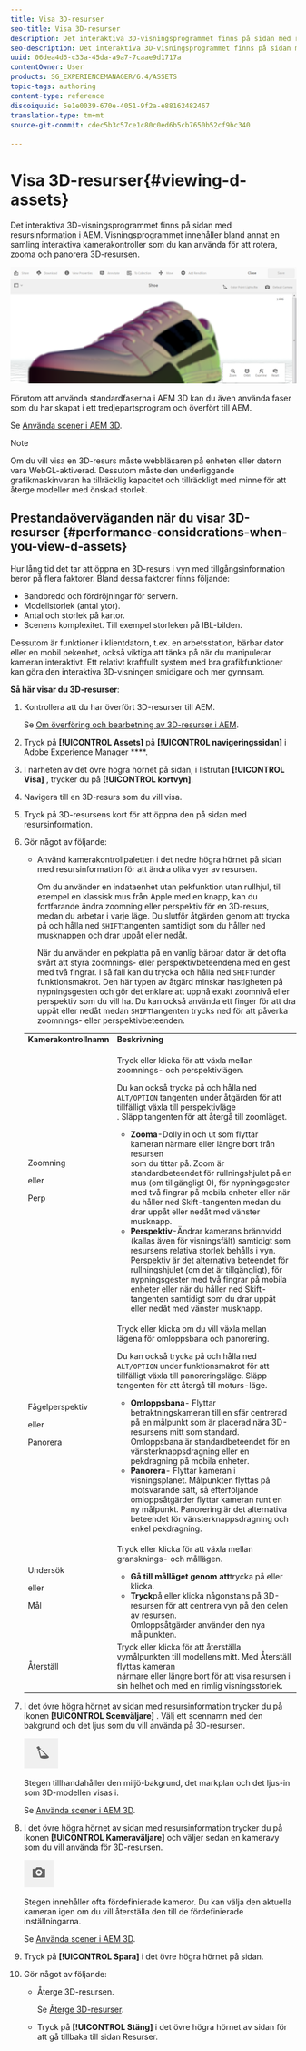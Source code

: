 ```yaml
---
title: Visa 3D-resurser
seo-title: Visa 3D-resurser
description: Det interaktiva 3D-visningsprogrammet finns på sidan med resursinformation i AEM. Visningsprogrammet innehåller bland annat en samling interaktiva kamerakontroller som du kan använda för att rotera, zooma och panorera 3D-resursen.
seo-description: Det interaktiva 3D-visningsprogrammet finns på sidan med resursinformation i AEM. Visningsprogrammet innehåller bland annat en samling interaktiva kamerakontroller som du kan använda för att rotera, zooma och panorera 3D-resursen.
uuid: 06dea4d6-c33a-45da-a9a7-7caae9d1717a
contentOwner: User
products: SG_EXPERIENCEMANAGER/6.4/ASSETS
topic-tags: authoring
content-type: reference
discoiquuid: 5e1e0039-670e-4051-9f2a-e88162482467
translation-type: tm+mt
source-git-commit: cdec5b3c57ce1c80c0ed6b5cb7650b52cf9bc340

---
```



# Visa 3D-resurser{#viewing-d-assets}

Det interaktiva 3D-visningsprogrammet finns på sidan med resursinformation i AEM. Visningsprogrammet innehåller bland annat en samling interaktiva kamerakontroller som du kan använda för att rotera, zooma och panorera 3D-resursen.

![chlimage_1-16](assets/chlimage_1-16.png)

Förutom att använda standardfaserna i AEM 3D kan du även använda faser som du har skapat i ett tredjepartsprogram och överfört till AEM.

Se [Använda scener i AEM 3D](/help/sites-classic-ui-authoring/classicui-stages-aem3d.md).

>[!NOTE]
>
>Om du vill visa en 3D-resurs måste webbläsaren på enheten eller datorn vara WebGL-aktiverad. Dessutom måste den underliggande grafikmaskinvaran ha tillräcklig kapacitet och tillräckligt med minne för att återge modeller med önskad storlek.

## Prestandaöverväganden när du visar 3D-resurser {#performance-considerations-when-you-view-d-assets}

Hur lång tid det tar att öppna en 3D-resurs i vyn med tillgångsinformation beror på flera faktorer. Bland dessa faktorer finns följande:

* Bandbredd och fördröjningar för servern.
* Modellstorlek (antal ytor).
* Antal och storlek på kartor.
* Scenens komplexitet. Till exempel storleken på IBL-bilden.

Dessutom är funktioner i klientdatorn, t.ex. en arbetsstation, bärbar dator eller en mobil pekenhet, också viktiga att tänka på när du manipulerar kameran interaktivt. Ett relativt kraftfullt system med bra grafikfunktioner kan göra den interaktiva 3D-visningen smidigare och mer gynnsam.

**Så här visar du 3D-resurser**:

1. Kontrollera att du har överfört 3D-resurser till AEM.

   Se [Om överföring och bearbetning av 3D-resurser i AEM](/help/sites-classic-ui-authoring/classicui-upload-proc-3d.md).
1. Tryck på **[!UICONTROL Assets]** på **[!UICONTROL navigeringssidan]** i Adobe Experience Manager ****.
1. I närheten av det övre högra hörnet på sidan, i listrutan **[!UICONTROL Visa]** , trycker du på **[!UICONTROL kortvyn]**.

1. Navigera till en 3D-resurs som du vill visa.
1. Tryck på 3D-resursens kort för att öppna den på sidan med resursinformation.

1. Gör något av följande:

   * Använd kamerakontrollpaletten i det nedre högra hörnet på sidan med resursinformation för att ändra olika vyer av resursen.

      Om du använder en indataenhet utan pekfunktion utan rullhjul, till exempel en klassisk mus från Apple med en knapp, kan du fortfarande ändra zoomning eller perspektiv för en 3D-resurs, medan du arbetar i varje läge. Du slutför åtgärden genom att trycka på och hålla ned `SHIFT`tangenten samtidigt som du håller ned musknappen och drar uppåt eller nedåt.

      När du använder en pekplatta på en vanlig bärbar dator är det ofta svårt att styra zoomnings- eller perspektivbeteendena med en gest med två fingrar. I så fall kan du trycka och hålla ned `SHIFT`under funktionsmakrot. Den här typen av åtgärd minskar hastigheten på nypningsgesten och gör det enklare att uppnå exakt zoomnivå eller perspektiv som du vill ha. Du kan också använda ett finger för att dra uppåt eller nedåt medan `SHIFT`tangenten trycks ned för att påverka zoomnings- eller perspektivbeteenden.
   <table> 
    <tbody> 
      <tr> 
      <td><strong>Kamerakontrollnamn</strong><br /> </td> 
      <td><strong>Beskrivning</strong></td> 
      </tr> 
      <tr> 
      <td><p>Zoomning</p> <p>eller</p> <p>Perp</p> </td> 
      <td><p>Tryck eller klicka för att växla mellan zoomnings- och perspektivlägen.</p> <p>Du kan också trycka på och hålla ned <code>ALT/OPTION</code> tangenten under åtgärden för att tillfälligt växla till perspektivläge<br /> . Släpp tangenten för att återgå till zoomläget.</p> 
        <ul> 
        <li><strong>Zooma</strong>-Dolly in och ut som flyttar kameran närmare eller längre bort från resursen<br /> som du tittar på. Zoom är standardbeteendet för rullningshjulet på en mus (om tillgängligt 0), för nypningsgester med två fingrar på mobila enheter eller när du håller ned Skift-tangenten medan du drar uppåt eller nedåt med vänster musknapp.</li> 
        <li><strong>Perspektiv</strong>-Ändrar kamerans brännvidd (kallas även för visningsfält) samtidigt som resursens relativa storlek behålls i vyn. Perspektiv är det alternativa beteendet för rullningshjulet (om det är tillgängligt), för nypningsgester med två fingrar på mobila enheter eller när du håller ned Skift-tangenten samtidigt som du drar uppåt eller nedåt med vänster musknapp.</li> 
        </ul> </td> 
      </tr> 
      <tr> 
      <td><p>Fågelperspektiv</p> <p>eller</p> <p>Panorera</p> </td> 
      <td><p>Tryck eller klicka om du vill växla mellan lägena för omloppsbana och panorering.</p> <p>Du kan också trycka på och hålla ned <code>ALT/OPTION</code> under funktionsmakrot för att tillfälligt växla till panoreringsläge. Släpp tangenten för att återgå till moturs-läge.</p> 
        <ul> 
        <li><strong>Omloppsbana</strong>- Flyttar betraktningskameran till en sfär centrerad på en målpunkt som är placerad nära 3D-resursens mitt som standard. Omloppsbana är standardbeteendet för en vänsterknappsdragning eller en pekdragning på mobila enheter.</li> 
        <li><strong>Panorera</strong>- Flyttar kameran i visningsplanet. Målpunkten flyttas på motsvarande sätt, så efterföljande omloppsåtgärder flyttar kameran runt en ny målpunkt. Panorering är det alternativa beteendet för vänsterknappsdragning och enkel pekdragning.</li> 
        </ul> </td> 
      </tr> 
      <tr> 
      <td><p>Undersök</p> <p>eller</p> <p>Mål</p> </td> 
      <td><p>Tryck eller klicka för att växla mellan gransknings- och mållägen.</p> 
        <ul> 
        <li><strong>Gå till målläget genom att</strong>trycka på eller klicka.</li> 
        <li><strong>Tryck</strong>på eller klicka någonstans på 3D-resursen för att centrera vyn på den delen av resursen.<br /> Omloppsåtgärder använder den nya målpunkten.</li> 
        </ul> </td> 
      </tr> 
      <tr> 
      <td>Återställ</td> 
      <td>Tryck eller klicka för att återställa vymålpunkten till modellens mitt. Med Återställ flyttas kameran<br /> närmare eller längre bort för att visa resursen i sin helhet och med en rimlig visningsstorlek.</td> 
      </tr> 
    </tbody> 
    </table>

1. I det övre högra hörnet av sidan med resursinformation trycker du på ikonen **[!UICONTROL Scenväljare]** . Välj ett scennamn med den bakgrund och det ljus som du vill använda på 3D-resursen.

   ![](do-not-localize/chlimage_1-2.png)

   Stegen tillhandahåller den miljö-bakgrund, det markplan och det ljus-in som 3D-modellen visas i.

   Se [Använda scener i AEM 3D](/help/sites-classic-ui-authoring/classicui-stages-aem3d.md).

1. I det övre högra hörnet av sidan med resursinformation trycker du på ikonen **[!UICONTROL Kameraväljare]** och väljer sedan en kameravy som du vill använda för 3D-resursen.

   ![](do-not-localize/chlimage_1-3.png)

   Stegen innehåller ofta fördefinierade kameror. Du kan välja den aktuella kameran igen om du vill återställa den till de fördefinierade inställningarna.

   Se [Använda scener i AEM 3D](/help/sites-classic-ui-authoring/classicui-stages-aem3d.md).

1. Tryck på **[!UICONTROL Spara]** i det övre högra hörnet på sidan.
1. Gör något av följande:

   * Återge 3D-resursen.

      Se [Återge 3D-resurser](/help/sites-classic-ui-authoring/classicui-rendering-3d.md).

   * Tryck på **[!UICONTROL Stäng]** i det övre högra hörnet av sidan för att gå tillbaka till sidan Resurser.


